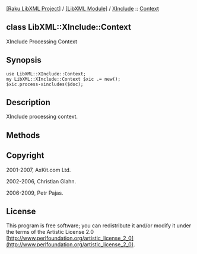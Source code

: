 [[Raku LibXML Project]](https://libxml-raku.github.io)
 / [[LibXML Module]](https://libxml-raku.github.io/LibXML-raku)
 / [XInclude](https://libxml-raku.github.io/LibXML-raku/XInclude)
 :: [Context](https://libxml-raku.github.io/LibXML-raku/XInclude/Context)

class LibXML::XInclude::Context
-------------------------------

XInclude Processing Context

Synopsis
--------

    use LibXML::XInclude::Context;
    my LibXML::XInclude::Context $xic .= new();
    $xic.process-xincludes($doc);

Description
-----------

XInclude processing context.

Methods
-------

Copyright
---------

2001-2007, AxKit.com Ltd.

2002-2006, Christian Glahn.

2006-2009, Petr Pajas.

License
-------

This program is free software; you can redistribute it and/or modify it under the terms of the Artistic License 2.0 [http://www.perlfoundation.org/artistic_license_2_0](http://www.perlfoundation.org/artistic_license_2_0).

